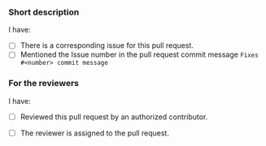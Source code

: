### Short description
I have:
- [ ] There is a corresponding issue for this pull request.
- [ ] Mentioned the Issue number in the pull request commit message `Fixes #<number> commit message`

### For the reviewers
I have:
- [ ] Reviewed this pull request by an authorized contributor.
- [ ] The reviewer is assigned to the pull request.

